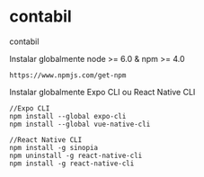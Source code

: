 # contabil
contabil


Instalar globalmente node >= 6.0 & npm >= 4.0
```
https://www.npmjs.com/get-npm
```

Instalar globalmente Expo CLI ou React Native CLI
```
//Expo CLI
npm install --global expo-cli
npm install --global vue-native-cli
```

```
//React Native CLI
npm install -g sinopia
npm uninstall -g react-native-cli
npm install -g react-native-cli
```








